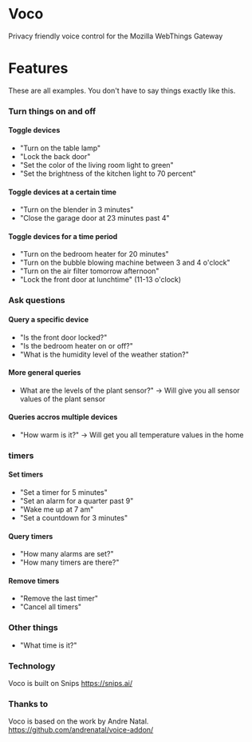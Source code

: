 # Voco
Privacy friendly voice control for the Mozilla WebThings Gateway


# Features
These are all examples. You don't have to say things exactly like this.

### Turn things on and off

#### Toggle devices
- "Turn on the table lamp"
- "Lock the back door"
- "Set the color of the living room light to green"
- "Set the brightness of the kitchen light to 70 percent"

#### Toggle devices at a certain time
- "Turn on the blender in 3 minutes"
- "Close the garage door at 23 minutes past 4"

#### Toggle devices for a time period
- "Turn on the bedroom heater for 20 minutes"
- "Turn on the bubble blowing machine between 3 and 4 o'clock"
- "Turn on the air filter tomorrow afternoon"
- "Lock the front door at lunchtime" (11-13 o'clock)


### Ask questions

#### Query a specific device
- "Is the front door locked?"
- "Is the bedroom heater on or off?"
- "What is the humidity level of the weather station?"

#### More general queries
- What are the levels of the plant sensor?" -> Will give you all sensor values of the plant sensor

#### Queries accros multiple devices
- "How warm is it?" -> Will get you all temperature values in the home


### timers

#### Set timers
- "Set a timer for 5 minutes"
- "Set an alarm for a quarter past 9"
- "Wake me up at 7 am"
- "Set a countdown for 3 minutes"

#### Query timers
- "How many alarms are set?"
- "How many timers are there?"

#### Remove timers
- "Remove the last timer"
- "Cancel all timers"


### Other things
- "What time is it?"





### Technology
Voco is built on Snips
https://snips.ai/


### Thanks to

Voco is based on the work by Andre Natal.
https://github.com/andrenatal/voice-addon/

